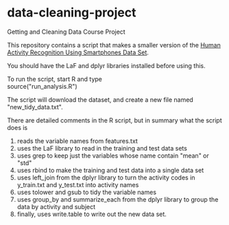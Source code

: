 # data-cleaning-project
Getting and Cleaning Data Course Project

This repository contains a script that makes a smaller version of the
[Human Activity Recognition Using Smartphones Data Set](https://archive.ics.uci.edu/ml/datasets/Human+Activity+Recognition+Using+Smartphones).

You should have the LaF and dplyr libraries installed before using this.

To run the script, start R and type  
source("run_analysis.R")

The script will download the dataset, and create a new file named
"new_tidy_data.txt".

There are detailed comments in the R script, but in summary what the script does is

1. reads the variable names from features.txt
2. uses the LaF library to read in the training and test data sets
3. uses grep to keep just the variables whose name contain "mean" or "std"
4. uses rbind to make the training and test data into a single data set
5. uses left_join from the dplyr library to turn the activity codes in y_train.txt and y_test.txt into activity names
6. uses tolower and gsub to tidy the variable names
7. uses group_by and summarize_each from the dplyr library to group the data by activity and subject
8. finally, uses write.table to write out the new data set.
